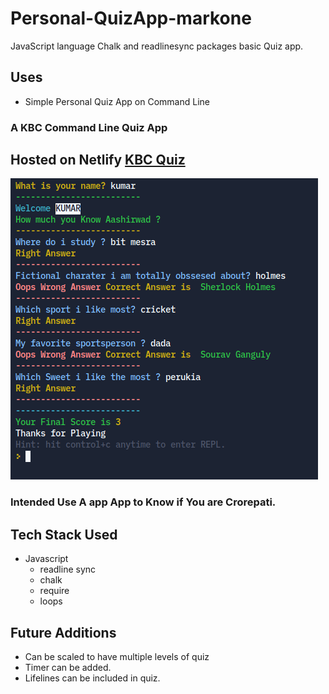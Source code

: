 # Personal-QuizApp-markone
JavaScript language  Chalk and readlinesync packages basic Quiz app.
## Uses
- Simple Personal Quiz App on Command Line

### A KBC Command Line Quiz App

## Hosted on Netlify [KBC Quiz](https://replit.com/@AashirwadKumar/markone?embed=1&output=1#index.js)
![KBC Quiz](https://github.com/aashirwad01/aashirwad-site/blob/main/images/markone.png)
### Intended Use A app App to Know if You are Crorepati.


## Tech Stack Used
- Javascript
  - readline sync
  - chalk
  - require
  - loops

  
 
 
 
## Future Additions
- Can be scaled to have multiple levels of quiz
- Timer can be added.
- Lifelines can be included in quiz.
 
